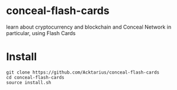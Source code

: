 # conceal-flash-cards
learn about cryptocurrency and blockchain and Conceal Network in particular, using Flash Cards

# Install

`git clone https://github.com/Acktarius/conceal-flash-cards`  
`cd conceal-flash-cards`  
`source install.sh`  